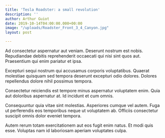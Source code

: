 ```yaml
---
title: 'Tesla Roadster: a small revolution'
description: ''
author: Arthur Guiot
date: 2019-10-14T04:00:00.000+00:00
image: "/uploads/Roadster_Front_3_4_Canyon.jpg"
layout: post

---
```

Ad consectetur aspernatur aut veniam. Deserunt nostrum est nobis. Repudiandae debitis reprehenderit occaecati qui nisi sint quos aut. Praesentium qui enim pariatur et ipsa.

Excepturi sequi nostrum qui accusamus corporis voluptatibus. Quaerat molestiae quisquam sed tempora deserunt excepturi odio dolores. Dolores repellendus dolore nihil possimus tempora.

Consectetur reiciendis est tempore minus aspernatur voluptatem enim. Quia aut doloribus aspernatur at. Id incidunt et cum omnis.

Consequuntur quia vitae sint molestias. Asperiores cumque vel autem. Fuga ut perferendis eos temporibus neque ut voluptatem ab. Officiis consectetur suscipit omnis dolor eveniet tempora.

Autem rerum totam exercitationem aut eos fugit enim natus. Et modi quis esse. Voluptas nam id laboriosam aperiam voluptates culpa.
